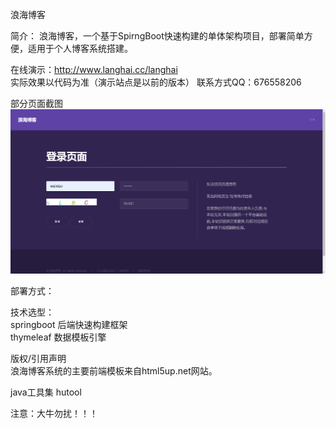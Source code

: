 浪海博客

简介：
浪海博客，一个基于SpirngBoot快速构建的单体架构项目，部署简单方便，适用于个人博客系统搭建。

在线演示：http://www.langhai.cc/langhai  
实际效果以代码为准（演示站点是以前的版本） 联系方式QQ：676558206

部分页面截图  
![](/images/登录页面截图.png)

部署方式：

技术选型：  
springboot 后端快速构建框架  
thymeleaf 数据模板引擎

版权/引用声明  
浪海博客系统的主要前端模板来自html5up.net网站。  

java工具集 hutool   

注意：大牛勿扰！！！